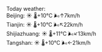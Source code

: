Today weather:  
Beijing: ☀️   🌡️+10°C 🌬️↑7km/h  
Tianjin: ☀️   🌡️+10°C 🌬️↖22km/h  
Shijiazhuang: ☀️   🌡️+11°C 🌬️↙13km/h  
Tangshan: ☀️   🌡️+10°C 🌬️←21km/h  
